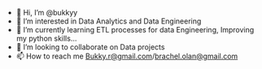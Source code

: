 - 👋 Hi, I’m @bukkyy
- 👀 I’m interested in Data Analytics and Data Engineering
- 🌱 I’m currently learning ETL processes for data Engineering, Improving my python skills...
- 💞️ I’m looking to collaborate on Data projects
- 📫 How to reach me Bukky.r@gmail.com/brachel.olan@gmail.com

<!---
bukkyy/bukkyy is a ✨ special ✨ repository because its `README.md` (this file) appears on your GitHub profile.
You can click the Preview link to take a look at your changes.
--->
